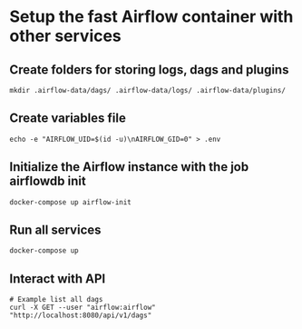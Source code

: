 # Setup the fast Airflow container with other services

## Create folders for storing logs, dags and plugins
```
mkdir .airflow-data/dags/ .airflow-data/logs/ .airflow-data/plugins/
```

## Create variables file
```
echo -e "AIRFLOW_UID=$(id -u)\nAIRFLOW_GID=0" > .env
```

## Initialize the Airflow instance with the job airflowdb init
```
docker-compose up airflow-init
```

## Run all services
```
docker-compose up
```

## Interact with API
```
# Example list all dags
curl -X GET --user "airflow:airflow" "http://localhost:8080/api/v1/dags"
```
